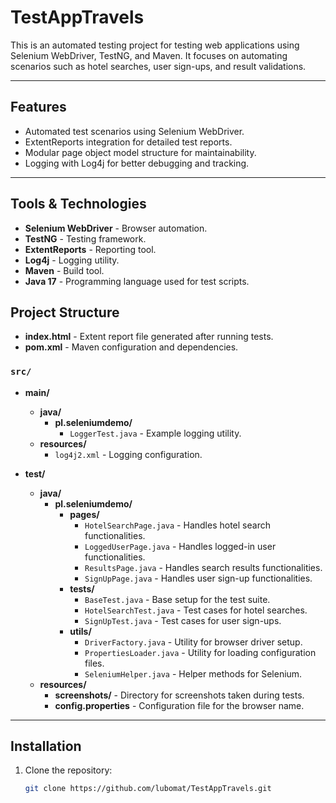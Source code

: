 # TestAppTravels

This is an automated testing project for testing web applications using Selenium WebDriver, TestNG, and Maven. It focuses on automating scenarios such as hotel searches, user sign-ups, and result validations.

---

## Features

- Automated test scenarios using Selenium WebDriver.
- ExtentReports integration for detailed test reports.
- Modular page object model structure for maintainability.
- Logging with Log4j for better debugging and tracking.

---

## Tools & Technologies

- **Selenium WebDriver** - Browser automation.
- **TestNG** - Testing framework.
- **ExtentReports** - Reporting tool.
- **Log4j** - Logging utility.
- **Maven** - Build tool.
- **Java 17** - Programming language used for test scripts.


## Project Structure

- **index.html** - Extent report file generated after running tests.
- **pom.xml** - Maven configuration and dependencies.

### `src/`
- **main/**
    - **java/**
        - **pl.seleniumdemo/**
            - `LoggerTest.java` - Example logging utility.
    - **resources/**
        - `log4j2.xml` - Logging configuration.

- **test/**
    - **java/**
        - **pl.seleniumdemo/**
            - **pages/**
                - `HotelSearchPage.java` - Handles hotel search functionalities.
                - `LoggedUserPage.java` - Handles logged-in user functionalities.
                - `ResultsPage.java` - Handles search results functionalities.
                - `SignUpPage.java` - Handles user sign-up functionalities.
            - **tests/**
                - `BaseTest.java` - Base setup for the test suite.
                - `HotelSearchTest.java` - Test cases for hotel searches.
                - `SignUpTest.java` - Test cases for user sign-ups.
            - **utils/**
                - `DriverFactory.java` - Utility for browser driver setup.
                - `PropertiesLoader.java` - Utility for loading configuration files.
                - `SeleniumHelper.java` - Helper methods for Selenium.
    - **resources/**
        - **screenshots/** - Directory for screenshots taken during tests.
        - **config.properties** - Configuration file for the browser name.

---


## Installation

1. Clone the repository:
   ```bash
   git clone https://github.com/lubomat/TestAppTravels.git
